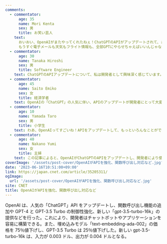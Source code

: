 ```yaml
---
comments:
  - commentator:
      age: 35
      name: Mori Kenta
      sex: 男
      title: お笑い芸人
    text:
      おいおい、OpenAIがまたやってくれたねぇ！ChatGPTのAPIがアップデートされて、さらに使いやすくなったんだってさ。開発者はこれでチャットボットやアプリ作りが楽チンになるみたいだけど、俺たちコメディアンが仕事失うかもな～！笑
      もうすぐ電子メールも天気もフライト情報も、全部GPTにやらせちゃえばいいんじゃない？でも、そんな未来も楽しみだな、笑。価格も値下げされて、これからのAI開発が加速しちゃいそうだね！
  - commentator:
      age: 30
      name: Tanaka Hiroshi
      sex: 男
      title: Software Engineer
    text: ChatGPTのAPIアップデートについて、私は開発者として興味深く感じています。特に関数呼び出し機能やGPT-4とGPT-3.5 Turboの制御性強化、そしてgpt-3.5-turbo-16kの提供が、チャットボットやアプリケーションの開発を容易にすると考えています。また、価格の引き下げにより、開発者がより多くのプロジェクトにおいてAPIを試すことが可能になるでしょう。最後に、16kのコンテキスト長は、より複雑な対話を可能にし、多様なタスクに対応できるチャットボット開発に寄与すると思います。これらのアップデートは、開発者にとって大きな魅力を持っていると感じます。
  - commentator:
      age: 45
      name: Saito Emiko
      sex: 女
      title: 経済学者
    text: OpenAIの「ChatGPT」の人気に伴い、APIのアップデートが開発者にとって大変有益だと感じます。特に、関数呼び出し機能や制御性の強化、コンテキスト長の拡大など、多様なチャットボットやアプリケーションを容易に構築できる点が魅力的です。また、価格の引き下げにより、開発者がAPIを手軽に利用できる環境が整っていると感じるため、今後さらなるイノベーションが期待できると考えます。
  - commentator:
      age: 10
      name: Yamada Taro
      sex: 男
      title: 小学生
    text: わあ、OpenAIってすごいね！APIをアップデートして、もっといろんなことができるようになったんだって。それに、価格も下がったから、開発者の人たちも使いやすくなったんだね。これで、もっと便利なチャットボットやアプリができそうだね。僕もいつか、こんな技術を使って面白いアプリを作ってみたいな。
  - commentator:
      age: 40
      name: Nakano Yumi
      sex: 女
      title: 主婦
    text: この記事によると、OpenAIがChatGPTのAPIをアップデートし、開発者により使いやすくなったとのこと。これによって、開発者がさまざまなツールを構築しやすくなることが期待されますね。また、価格も値下げされているので、これからますます多くの企業が活用するかもしれません。私には難しい技術ですが、これらの進歩によって日常生活で役立つアプリケーションが増えることを楽しみにしています。
coverImage: '/assets/post-cover/OpenAIがAPIを強化、関数呼び出し対応など.jpg'
date: '2023-06-16T10:51:00+09:00'
link: https://japan.cnet.com/article/35205311/
ogImage:
  url: '/assets/post-cover/OpenAIがAPIを強化、関数呼び出し対応など.jpg'
site: CNET
title: OpenAIがAPIを強化、関数呼び出し対応など
---
```


OpenAI は、人気の「ChatGPT」API をアップデートし、関数呼び出し機能の追加や GPT-4 と GPT-3.5 Turbo の制御性強化、新しい「gpt-3.5-turbo-16k」の提供などを行った。これにより、開発者はチャットボットやアプリケーションを容易に構築できる。また、埋め込みモデル「text-embedding-ada-002」の価格を 75％値下げし、GPT-3.5 Turbo は 25％値下げした。新しい gpt-3.5-turbo-16k は、入力が 0.003 ドル、出力が 0.004 ドルとなる。
